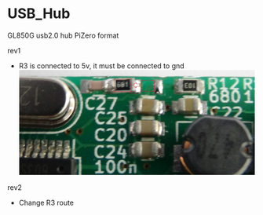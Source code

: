 # USB_Hub
GL850G usb2.0 hub PiZero format



rev1
- R3 is connected to 5v, it must be connected to gnd
![rev1 error](IMG/Rev1_error.JPG)

rev2
- Change R3 route
